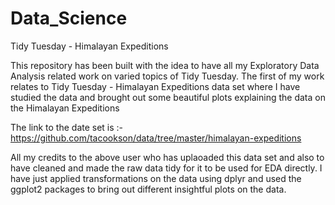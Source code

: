 # Data_Science
Tidy Tuesday - Himalayan Expeditions


This repository has been built with the idea to have all my Exploratory Data Analysis related work on varied topics of Tidy Tuesday. 
The first of my work relates to Tidy Tuesday - Himalayan Expeditions data set where I have studied the data and brought out some beautiful plots explaining the data on the Himalayan Expeditions

The link to the date set is :- https://github.com/tacookson/data/tree/master/himalayan-expeditions

All my credits to the above user who has uplaoaded this data set and also to have cleaned and made the raw data tidy for it to be used for EDA directly. I have just applied transformations on the data using dplyr and used the ggplot2 packages to bring out different insightful plots on the data. 



